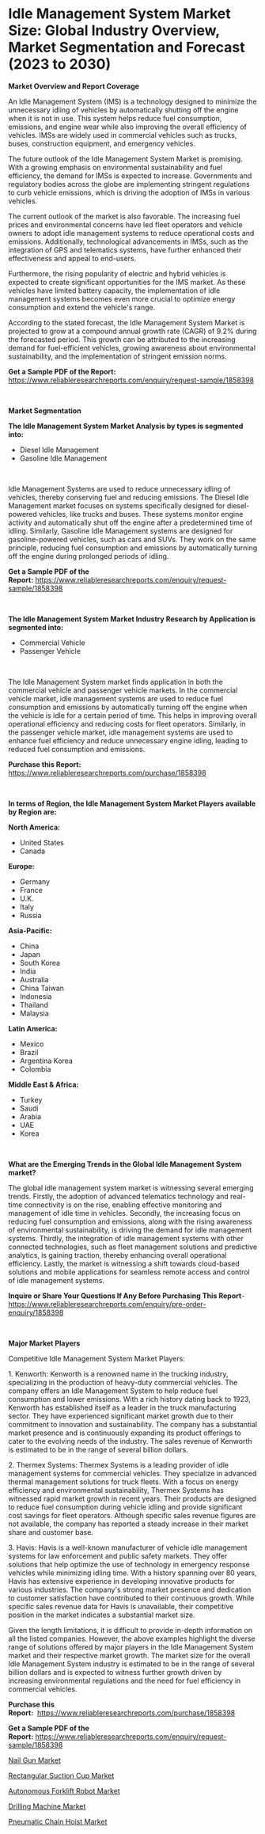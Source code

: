 <p><h1>Idle Management System Market Size: Global Industry Overview, Market Segmentation and Forecast (2023 to 2030)</h1></p><p><strong>Market Overview and Report Coverage</strong></p>
<p><p>An Idle Management System (IMS) is a technology designed to minimize the unnecessary idling of vehicles by automatically shutting off the engine when it is not in use. This system helps reduce fuel consumption, emissions, and engine wear while also improving the overall efficiency of vehicles. IMSs are widely used in commercial vehicles such as trucks, buses, construction equipment, and emergency vehicles.</p><p>The future outlook of the Idle Management System Market is promising. With a growing emphasis on environmental sustainability and fuel efficiency, the demand for IMSs is expected to increase. Governments and regulatory bodies across the globe are implementing stringent regulations to curb vehicle emissions, which is driving the adoption of IMSs in various vehicles.</p><p>The current outlook of the market is also favorable. The increasing fuel prices and environmental concerns have led fleet operators and vehicle owners to adopt idle management systems to reduce operational costs and emissions. Additionally, technological advancements in IMSs, such as the integration of GPS and telematics systems, have further enhanced their effectiveness and appeal to end-users.</p><p>Furthermore, the rising popularity of electric and hybrid vehicles is expected to create significant opportunities for the IMS market. As these vehicles have limited battery capacity, the implementation of idle management systems becomes even more crucial to optimize energy consumption and extend the vehicle's range.</p><p>According to the stated forecast, the Idle Management System Market is projected to grow at a compound annual growth rate (CAGR) of 9.2% during the forecasted period. This growth can be attributed to the increasing demand for fuel-efficient vehicles, growing awareness about environmental sustainability, and the implementation of stringent emission norms.</p></p>
<p><strong>Get a Sample PDF of the Report:</strong> <a href="https://www.reliableresearchreports.com/enquiry/request-sample/1858398">https://www.reliableresearchreports.com/enquiry/request-sample/1858398</a></p>
<p>&nbsp;</p>
<p><strong>Market Segmentation</strong></p>
<p><strong>The Idle Management System Market Analysis by types is segmented into:</strong></p>
<p><ul><li>Diesel Idle Management</li><li>Gasoline Idle Management</li></ul></p>
<p>&nbsp;</p>
<p><p>Idle Management Systems are used to reduce unnecessary idling of vehicles, thereby conserving fuel and reducing emissions. The Diesel Idle Management market focuses on systems specifically designed for diesel-powered vehicles, like trucks and buses. These systems monitor engine activity and automatically shut off the engine after a predetermined time of idling. Similarly, Gasoline Idle Management systems are designed for gasoline-powered vehicles, such as cars and SUVs. They work on the same principle, reducing fuel consumption and emissions by automatically turning off the engine during prolonged periods of idling.</p></p>
<p><strong>Get a Sample PDF of the Report:</strong>&nbsp;<a href="https://www.reliableresearchreports.com/enquiry/request-sample/1858398">https://www.reliableresearchreports.com/enquiry/request-sample/1858398</a></p>
<p>&nbsp;</p>
<p><strong>The Idle Management System Market Industry Research by Application is segmented into:</strong></p>
<p><ul><li>Commercial Vehicle</li><li>Passenger Vehicle</li></ul></p>
<p>&nbsp;</p>
<p><p>The Idle Management System market finds application in both the commercial vehicle and passenger vehicle markets. In the commercial vehicle market, idle management systems are used to reduce fuel consumption and emissions by automatically turning off the engine when the vehicle is idle for a certain period of time. This helps in improving overall operational efficiency and reducing costs for fleet operators. Similarly, in the passenger vehicle market, idle management systems are used to enhance fuel efficiency and reduce unnecessary engine idling, leading to reduced fuel consumption and emissions.</p></p>
<p><strong>Purchase this Report:</strong>&nbsp; <a href="https://www.reliableresearchreports.com/purchase/1858398">https://www.reliableresearchreports.com/purchase/1858398</a></p>
<p>&nbsp;</p>
<p><strong>In terms of Region, the Idle Management System Market Players available by Region are:</strong></p>
<p>
    <p> <strong> North America: </strong>
        <ul>
            <li>United States</li>
            <li>Canada</li>
        </ul>
        </p> 
    <p> <strong> Europe: </strong>
        <ul>
            <li>Germany</li>
            <li>France</li>
            <li>U.K.</li>
            <li>Italy</li>
            <li>Russia</li>
        </ul>
        </p> 
    <p> <strong> Asia-Pacific: </strong>
        <ul>
            <li>China</li>
            <li>Japan</li>
            <li>South Korea</li>
            <li>India</li>
            <li>Australia</li>
            <li>China Taiwan</li>
            <li>Indonesia</li>
            <li>Thailand</li>
            <li>Malaysia</li>
        </ul>
        </p> 
    <p> <strong> Latin America: </strong>
        <ul>
            <li>Mexico</li>
            <li>Brazil</li>
            <li>Argentina Korea</li>
            <li>Colombia</li>
        </ul>
        </p> 
    <p> <strong> Middle East & Africa: </strong>
        <ul>
            <li>Turkey</li>
            <li>Saudi</li>
            <li>Arabia</li>
            <li>UAE</li>
            <li>Korea</li>
        </ul>
    </p>
    </p>
<p>&nbsp;</p>
<p><strong>What are the Emerging Trends in the Global Idle Management System market?</strong></p>
<p><p>The global idle management system market is witnessing several emerging trends. Firstly, the adoption of advanced telematics technology and real-time connectivity is on the rise, enabling effective monitoring and management of idle time in vehicles. Secondly, the increasing focus on reducing fuel consumption and emissions, along with the rising awareness of environmental sustainability, is driving the demand for idle management systems. Thirdly, the integration of idle management systems with other connected technologies, such as fleet management solutions and predictive analytics, is gaining traction, thereby enhancing overall operational efficiency. Lastly, the market is witnessing a shift towards cloud-based solutions and mobile applications for seamless remote access and control of idle management systems.</p></p>
<p><strong>Inquire or Share Your Questions If Any Before Purchasing This Report</strong>- <a href="https://www.reliableresearchreports.com/enquiry/pre-order-enquiry/1858398">https://www.reliableresearchreports.com/enquiry/pre-order-enquiry/1858398</a></p>
<p>&nbsp;</p>
<p><strong>Major Market Players</strong></p>
<p><p>Competitive Idle Management System Market Players:</p><p>1. Kenworth: Kenworth is a renowned name in the trucking industry, specializing in the production of heavy-duty commercial vehicles. The company offers an Idle Management System to help reduce fuel consumption and lower emissions. With a rich history dating back to 1923, Kenworth has established itself as a leader in the truck manufacturing sector. They have experienced significant market growth due to their commitment to innovation and sustainability. The company has a substantial market presence and is continuously expanding its product offerings to cater to the evolving needs of the industry. The sales revenue of Kenworth is estimated to be in the range of several billion dollars.</p><p>2. Thermex Systems: Thermex Systems is a leading provider of idle management systems for commercial vehicles. They specialize in advanced thermal management solutions for truck fleets. With a focus on energy efficiency and environmental sustainability, Thermex Systems has witnessed rapid market growth in recent years. Their products are designed to reduce fuel consumption during vehicle idling and provide significant cost savings for fleet operators. Although specific sales revenue figures are not available, the company has reported a steady increase in their market share and customer base.</p><p>3. Havis: Havis is a well-known manufacturer of vehicle idle management systems for law enforcement and public safety markets. They offer solutions that help optimize the use of technology in emergency response vehicles while minimizing idling time. With a history spanning over 80 years, Havis has extensive experience in developing innovative products for various industries. The company's strong market presence and dedication to customer satisfaction have contributed to their continuous growth. While specific sales revenue data for Havis is unavailable, their competitive position in the market indicates a substantial market size.</p><p>Given the length limitations, it is difficult to provide in-depth information on all the listed companies. However, the above examples highlight the diverse range of solutions offered by major players in the Idle Management System market and their respective market growth. The market size for the overall Idle Management System industry is estimated to be in the range of several billion dollars and is expected to witness further growth driven by increasing environmental regulations and the need for fuel efficiency in commercial vehicles.</p></p>
<p><strong>Purchase this Report:</strong>&nbsp;&nbsp;<a href="https://www.reliableresearchreports.com/purchase/1858398">https://www.reliableresearchreports.com/purchase/1858398</a></p>
<p></p>
<p><strong>Get a Sample PDF of the Report:</strong>&nbsp;<a href="https://www.reliableresearchreports.com/enquiry/request-sample/1858398">https://www.reliableresearchreports.com/enquiry/request-sample/1858398</a></p>
<p><p><a href="https://medium.com/@lacyquitzon/nail-gun-market-outlook-industry-overview-and-forecast-2023-to-2030-6a19545bfbae">Nail Gun Market</a></p><p><a href="https://www.linkedin.com/pulse/rectangular-suction-cup-market-research-report-unlocks-analysis-xdwne/">Rectangular Suction Cup Market</a></p><p><a href="https://www.linkedin.com/pulse/autonomous-forklift-robot-market-research-report-unlocks-analysis-w9zle/">Autonomous Forklift Robot Market</a></p><p><a href="https://medium.com/@nelsonhauck/drilling-machine-market-report-reveals-the-latest-trends-and-growth-opportunities-of-this-market-c127d0ae4ed3">Drilling Machine Market</a></p><p><a href="https://www.linkedin.com/pulse/pneumatic-chain-hoist-market-size-2023-2030-global-industrial-pf6qe/">Pneumatic Chain Hoist Market</a></p></p>